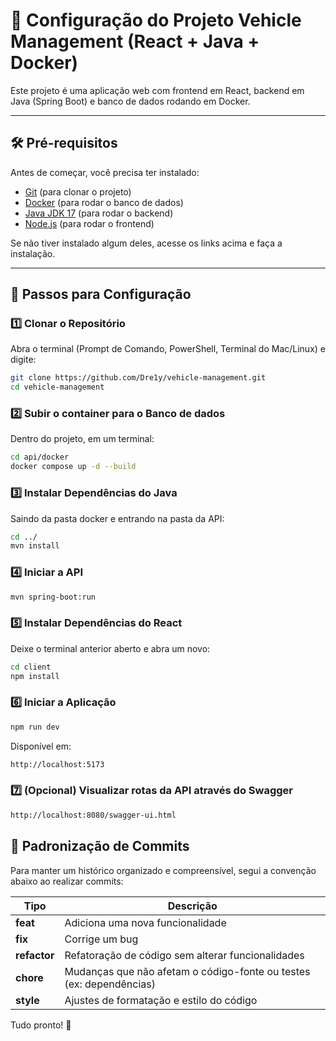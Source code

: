 # 🚗 Configuração do Projeto Vehicle Management (React + Java + Docker)

Este projeto é uma aplicação web com frontend em React, backend em Java (Spring Boot) e banco de dados rodando em Docker.

---

## 🛠 Pré-requisitos

Antes de começar, você precisa ter instalado:

- [Git](https://git-scm.com/downloads) (para clonar o projeto)
- [Docker](https://www.docker.com/get-started) (para rodar o banco de dados)
- [Java JDK 17](https://adoptium.net/) (para rodar o backend)
- [Node.js](https://nodejs.org/) (para rodar o frontend)

Se não tiver instalado algum deles, acesse os links acima e faça a instalação.

---

## 🚀 Passos para Configuração

### 1️⃣ Clonar o Repositório

Abra o terminal (Prompt de Comando, PowerShell, Terminal do Mac/Linux) e digite:

```sh
git clone https://github.com/Dre1y/vehicle-management.git
cd vehicle-management
```

### 2️⃣ Subir o container para o Banco de dados

Dentro do projeto, em um terminal:

```sh
cd api/docker
docker compose up -d --build
```

### 3️⃣ Instalar Dependências do Java

Saindo da pasta docker e entrando na pasta da API:

```sh
cd ../
mvn install
```

### 4️⃣ Iniciar a API

```sh
mvn spring-boot:run
```

### 5️⃣ Instalar Dependências do React

Deixe o terminal anterior aberto e abra um novo:

```sh
cd client
npm install
```

### 6️⃣ Iniciar a Aplicação

```sh
npm run dev
```

Disponível em:

```sh
http://localhost:5173
```

### 7️⃣ (Opcional) Visualizar rotas da API através do Swagger

```sh
http://localhost:8080/swagger-ui.html
```

## 🎯 Padronização de Commits

Para manter um histórico organizado e compreensível, segui a convenção abaixo ao realizar commits:

| Tipo         | Descrição                                                           |
| ------------ | ------------------------------------------------------------------- |
| **feat**     | Adiciona uma nova funcionalidade                                    |
| **fix**      | Corrige um bug                                                      |
| **refactor** | Refatoração de código sem alterar funcionalidades                   |
| **chore**    | Mudanças que não afetam o código-fonte ou testes (ex: dependências) |
| **style**    | Ajustes de formatação e estilo do código                            |

Tudo pronto! 🚀
